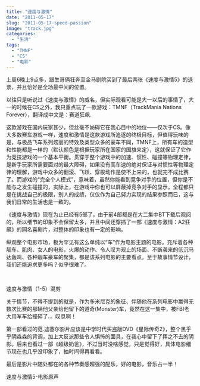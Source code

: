 ```yaml
---
title: "速度与激情"
date: "2011-05-17"
slug: "2011-05-17-speed-passion"
image: "track.jpg"
categories: 
  - "生活"
tags:
  - "TMNF"
  - "CS"
  - "电影"
---
```


上周6晚上9点多，跟生哥俩狂奔至金马剧院买到了最后两张《速度与激情5》的退票，并且恰好是全场最中间的位置。

以往只是听说过《速度与激情》的威名，但实际观看可能是大一以后的事情了，大一的时候在CS之外，我只重点玩了一款游戏：TMNF（TrackMania Nations Forever），翻译成中文是：赛道狂飙.


这款游戏在国内玩家甚少，但丝毫不妨碍它在我心目中的地位——仅次于CS。像大多数赛车游戏一样，速度和激情是这款游戏所追逐的终极目标，但值得玩味的是，与极品飞车系列炫丽的特效及类型众多的豪车不同，TMNF上，所有车的造型和性能都是一样的（默认颜色是根据玩家所在国家的国旗来定），这就保证了它作为竞技游戏的一个基本平衡。贯穿于整个游戏中的加速、惯性、碰撞等物理定律，是新手玩家所需要面对的最大障碍，如果没有高车速的绝对保证与对惯性等物理定律的理解，游戏中众多的翻滚、飞跃、穿梭动作是使不上来的，也就完不成比赛了。而游戏的“完全个人模式”，意味着，虽然你能看到竞争对手的位置，但你是不能与之发生碰撞的，实际上，在游戏中你也可以屏蔽掉竞争对手的显示，全程都只是在挑战自己的极限，别人的成绩，仅仅作为自己努力实现的结果参照而已，这与我们日常的生活也是一致的。

《速度与激情》现在为止已经有5部了，由于前4部都是在大二集中BT下载后观阅的，所以细节的印象不会保留太多，并且中间还穿插了一部《速度与激情：A2狂飙》的同名喜剧片，对整体的印象也有一定的影响。

纵观整个电影市场，极为罕见有这么单纯以“车”作为电影主题的电影。充斥着各种靓车、肌肉、女人的电影，火爆的动作、令人叹为观止的场面、不断袭来的低沉马达轰鸣、各种靓车豪车的聚集，都是该系列电影的主要看点。至于故事情节设计，我们还能追求更多吗？似乎很难了。

 

速度与激情（1-5）混剪

关于情节，不得不提到的就是，作为多米尼克的象征、伴随他在系列电影中赢得无数次比赛的那辆他父亲给他留下的道奇(Monster)车，竟然在这一集中，被FBI老大用军车给撞碎了...  叹息啊！

第一部看过的范.迪塞尔影片应该是中学时代买盗版DVD《星际传奇2》，整个黑乎乎阴森森的背调，加上大反派那些令人惧怖的面具，在我心中留下了挥之不去的阴影。后来也看过一部《超级奶爸》，不过当时没啥感觉，只是觉得好，具体电影细节现在也几乎没印象了，抽时间得再看看。

最后是影片中随处都在的各种节奏感超强的配乐，好的电影，音乐占一半！

速度与激情5-电影原声
